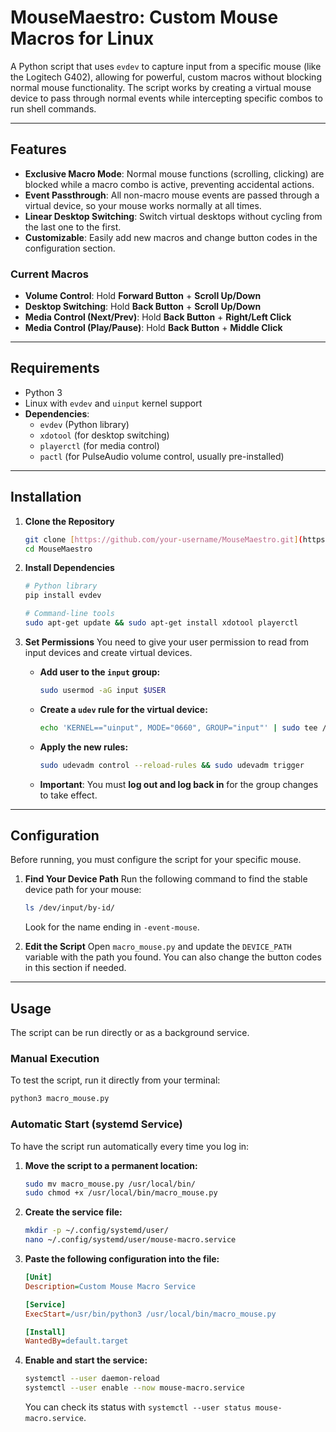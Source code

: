 # MouseMaestro: Custom Mouse Macros for Linux

A Python script that uses `evdev` to capture input from a specific mouse (like the Logitech G402), allowing for powerful, custom macros without blocking normal mouse functionality. The script works by creating a virtual mouse device to pass through normal events while intercepting specific combos to run shell commands.

---

## Features

-   **Exclusive Macro Mode**: Normal mouse functions (scrolling, clicking) are blocked while a macro combo is active, preventing accidental actions.
-   **Event Passthrough**: All non-macro mouse events are passed through a virtual device, so your mouse works normally at all times.
-   **Linear Desktop Switching**: Switch virtual desktops without cycling from the last one to the first.
-   **Customizable**: Easily add new macros and change button codes in the configuration section.

### Current Macros
-   **Volume Control**: Hold **Forward Button** + **Scroll Up/Down**
-   **Desktop Switching**: Hold **Back Button** + **Scroll Up/Down**
-   **Media Control (Next/Prev)**: Hold **Back Button** + **Right/Left Click**
-   **Media Control (Play/Pause)**: Hold **Back Button** + **Middle Click**

---

## Requirements

-   Python 3
-   Linux with `evdev` and `uinput` kernel support
-   **Dependencies**:
    -   `evdev` (Python library)
    -   `xdotool` (for desktop switching)
    -   `playerctl` (for media control)
    -   `pactl` (for PulseAudio volume control, usually pre-installed)

---

## Installation

1.  **Clone the Repository**
    ```bash
    git clone [https://github.com/your-username/MouseMaestro.git](https://github.com/your-username/MouseMaestro.git)
    cd MouseMaestro
    ```

2.  **Install Dependencies**
    ```bash
    # Python library
    pip install evdev

    # Command-line tools
    sudo apt-get update && sudo apt-get install xdotool playerctl
    ```

3.  **Set Permissions**
    You need to give your user permission to read from input devices and create virtual devices.

    -   **Add user to the `input` group:**
        ```bash
        sudo usermod -aG input $USER
        ```
    -   **Create a `udev` rule for the virtual device:**
        ```bash
        echo 'KERNEL=="uinput", MODE="0660", GROUP="input"' | sudo tee /etc/udev/rules.d/99-uinput.rules
        ```
    -   **Apply the new rules:**
        ```bash
        sudo udevadm control --reload-rules && sudo udevadm trigger
        ```
    -   **Important**: You must **log out and log back in** for the group changes to take effect.

---

## Configuration

Before running, you must configure the script for your specific mouse.

1.  **Find Your Device Path**
    Run the following command to find the stable device path for your mouse:
    ```bash
    ls /dev/input/by-id/
    ```
    Look for the name ending in `-event-mouse`.

2.  **Edit the Script**
    Open `macro_mouse.py` and update the `DEVICE_PATH` variable with the path you found. You can also change the button codes in this section if needed.

---

## Usage

The script can be run directly or as a background service.

### Manual Execution
To test the script, run it directly from your terminal:
```bash
python3 macro_mouse.py
```

### Automatic Start (systemd Service)

To have the script run automatically every time you log in:

1.  **Move the script to a permanent location:**
    ```bash
    sudo mv macro_mouse.py /usr/local/bin/
    sudo chmod +x /usr/local/bin/macro_mouse.py
    ```
2.  **Create the service file:**
    ```bash
    mkdir -p ~/.config/systemd/user/
    nano ~/.config/systemd/user/mouse-macro.service
    ```
3.  **Paste the following configuration into the file:**
    ```ini
    [Unit]
    Description=Custom Mouse Macro Service

    [Service]
    ExecStart=/usr/bin/python3 /usr/local/bin/macro_mouse.py

    [Install]
    WantedBy=default.target
    ```
4.  **Enable and start the service:**
    ```bash
    systemctl --user daemon-reload
    systemctl --user enable --now mouse-macro.service
    ```
    You can check its status with `systemctl --user status mouse-macro.service`.
